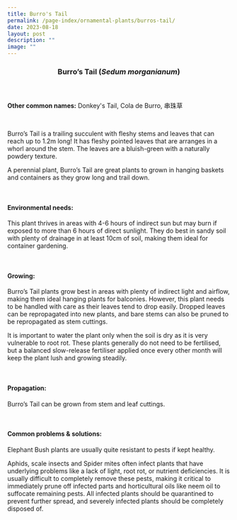 ```yaml
---
title: Burro's Tail
permalink: /page-index/ornamental-plants/burros-tail/
date: 2023-08-18
layout: post
description: ""
image: ""
---
```

<header> 
	<h3>Burro’s Tail (<em>Sedum morganianum</em>)</h3> 
</header> 
 
<section> 
	<p><strong>Other common names:</strong> Donkey's Tail, Cola de Burro, 串珠草</p> 
	<br> 
</section> 
 
<section>
	<p>Burro’s Tail is a trailing succulent with fleshy stems and leaves that can reach up to 1.2m long! It has fleshy pointed leaves that are arranges in a whorl around the stem. The leaves are a bluish-green with a naturally powdery texture.</p>
	<p>A perennial plant, Burro’s Tail are great plants to grown in hanging baskets and containers as they grow long and trail down.</p>
	 <br> 
</section> 
 
<section> 
  <h4>Environmental needs:</h4> 
    	<p>This plant thrives in areas with 4-6 hours of indirect sun but may burn if exposed to more than 6 hours of direct sunlight. They do best in sandy soil with plenty of drainage in at least 10cm of soil, making them ideal for container gardening.</p> 
	<br>
</section>

<section> 
  <h4>Growing:</h4> 
		<p>Burro’s Tail plants grow best in areas with plenty of indirect light and airflow, making them ideal hanging plants for balconies. However, this plant needs to be handled with care as their leaves tend to drop easily. Dropped leaves can be repropagated into new plants, and bare stems can also be pruned to be repropagated as stem cuttings.</p>
	<p>It is important to water the plant only when the soil is dry as it is very vulnerable to root rot. These plants generally do not need to be fertilised, but a balanced slow-release fertiliser applied once every other month will keep the plant lush and growing steadily.</p> 
	<br> 
</section> 

<section> 
  <h4>Propagation:</h4> 
		<p>Burro’s Tail can be grown from stem and leaf cuttings.</p> 
	<br> 
</section> 
 
<section> 
  <h4>Common problems &amp; solutions:</h4> 
		<p>Elephant Bush plants are usually quite resistant to pests if kept healthy.</p>
		<p>Aphids, scale insects and Spider mites often infect plants that have underlying problems like a lack of light, root rot, or nutrient deficiencies. It is usually difficult to completely remove these pests, making it critical to immediately prune off infected parts and horticultural oils like neem oil to suffocate remaining pests. All infected plants should be quarantined to prevent further spread, and severely infected plants should be completely disposed of.</p>
	<br> 
</section>